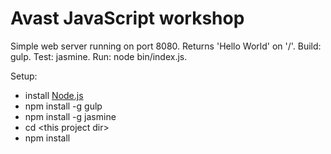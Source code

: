 # Avast JavaScript workshop

Simple web server running on port 8080. Returns 'Hello World' on '/'. Build: gulp. Test: jasmine. Run: node bin/index.js.

Setup:
  * install [Node.js](https://nodejs.org)
  * npm install -g gulp
  * npm install -g jasmine
  * cd &lt;this project dir&gt;
  * npm install
